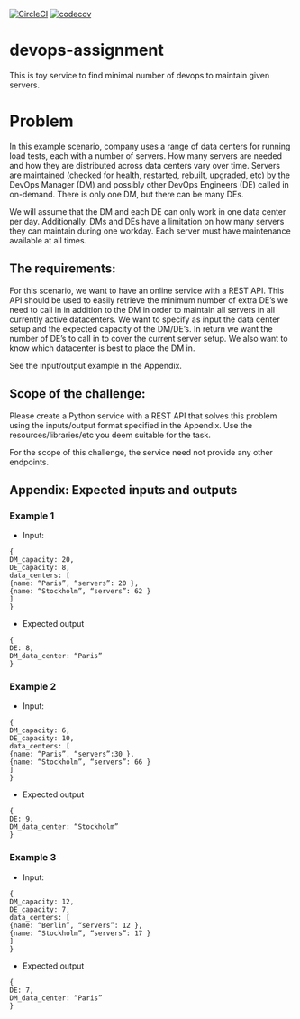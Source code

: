 [![CircleCI](https://circleci.com/gh/fokinpv/devops-assignment.svg?style=svg&circle-token=9a47e52dbe731a15b6e10bdab9a0126999ffb7ba)](https://circleci.com/gh/fokinpv/devops-assignment)
[![codecov](https://codecov.io/gh/fokinpv/devops-assignment/branch/master/graph/badge.svg)](https://codecov.io/gh/fokinpv/devops-assignment)



# devops-assignment

This is toy service to find minimal number of devops to maintain given servers.

# Problem

In this example scenario, company uses a range of data centers
for running load tests, each with a number of servers. How many
servers are needed and how they are distributed across data centers
vary over time. Servers are maintained (checked for health, restarted, rebuilt, upgraded, etc) by
the DevOps Manager (DM) and possibly other DevOps Engineers (DE) called in on-demand.
There is only one DM, but there can be many DEs.

We will assume that the DM and each DE can only work in one data center per day.
Additionally, DMs and DEs have a limitation on how many servers they can maintain during one
workday. Each server must have maintenance available at all times.

## The requirements:

For this scenario, we want to have an online service with a REST API. This API should be used
to easily retrieve the minimum number of extra DE’s we need to call in in addition to the DM in
order to maintain all servers in all currently active datacenters. We want to specify as input the
data center setup and the expected capacity of the DM/DE’s. In return we want the number of
DE’s to call in to cover the current server setup. We also want to know which datacenter is best
to place the DM in.

See the input/output example in the Appendix.

## Scope of the challenge:

Please create a Python service with a REST API that solves this problem using the
inputs/output format specified in the Appendix. Use the resources/libraries/etc you deem
suitable for the task.

For the scope of this challenge, the service need not provide any other endpoints.

## Appendix: Expected inputs and outputs

### Example 1

- Input:
```
{
DM_capacity: 20,
DE_capacity: 8,
data_centers: [
{name: “Paris”, “servers”: 20 },
{name: “Stockholm”, “servers”: 62 }
]
}
```
- Expected output
```
{
DE: 8,
DM_data_center: “Paris”
}
```

### Example 2

- Input:
```
{
DM_capacity: 6,
DE_capacity: 10,
data_centers: [
{name: “Paris”, “servers”:30 },
{name: “Stockholm”, “servers”: 66 }
]
}
```
- Expected output
```
{
DE: 9,
DM_data_center: “Stockholm”
}
```

### Example 3

- Input:
```
{
DM_capacity: 12,
DE_capacity: 7,
data_centers: [
{name: “Berlin”, “servers”: 12 },
{name: “Stockholm”, “servers”: 17 }
]
}
```
- Expected output
```
{
DE: 7,
DM_data_center: “Paris”
}
```
